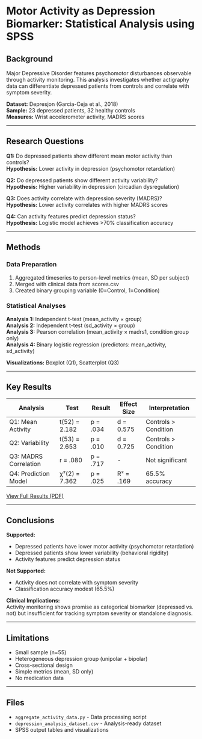 # Motor Activity as Depression Biomarker: Statistical Analysis using SPSS

## Background

Major Depressive Disorder features psychomotor disturbances observable through activity monitoring. This analysis investigates whether actigraphy data can differentiate depressed patients from controls and correlate with symptom severity.

**Dataset:** Depresjon (Garcia-Ceja et al., 2018)  
**Sample:** 23 depressed patients, 32 healthy controls  
**Measures:** Wrist accelerometer activity, MADRS scores

---

## Research Questions

**Q1:** Do depressed patients show different mean motor activity than controls?  
**Hypothesis:** Lower activity in depression (psychomotor retardation)

**Q2:** Do depressed patients show different activity variability?  
**Hypothesis:** Higher variability in depression (circadian dysregulation)

**Q3:** Does activity correlate with depression severity (MADRS)?  
**Hypothesis:** Lower activity correlates with higher MADRS scores

**Q4:** Can activity features predict depression status?  
**Hypothesis:** Logistic model achieves >70% classification accuracy

---

## Methods

### Data Preparation
1. Aggregated timeseries to person-level metrics (mean, SD per subject)
2. Merged with clinical data from scores.csv
3. Created binary grouping variable (0=Control, 1=Condition)

### Statistical Analyses

**Analysis 1:** Independent t-test (mean_activity × group)  
**Analysis 2:** Independent t-test (sd_activity × group)  
**Analysis 3:** Pearson correlation (mean_activity × madrs1, condition group only)  
**Analysis 4:** Binary logistic regression (predictors: mean_activity, sd_activity)

**Visualizations:** Boxplot (Q1), Scatterplot (Q3)

---

## Key Results

| Analysis | Test | Result | Effect Size | Interpretation |
|----------|------|--------|-------------|----------------|
| Q1: Mean Activity | t(52) = 2.182 | p = .034 | d = 0.575 | Controls > Condition |
| Q2: Variability | t(53) = 2.653 | p = .010 | d = 0.725 | Controls > Condition |
| Q3: MADRS Correlation | r = .080 | p = .717 | - | Not significant |
| Q4: Prediction Model | χ²(2) = 7.362 | p = .025 | R² = .169 | 65.5% accuracy |

[View Full Results (PDF)](results_summary.pdf)

---

## Conclusions

**Supported:**
- Depressed patients have lower motor activity (psychomotor retardation)
- Depressed patients show lower variability (behavioral rigidity)
- Activity features predict depression status

**Not Supported:**
- Activity does not correlate with symptom severity
- Classification accuracy modest (65.5%)

**Clinical Implications:**  
Activity monitoring shows promise as categorical biomarker (depressed vs. not) but insufficient for tracking symptom severity or standalone diagnosis.

---

## Limitations

- Small sample (n=55)
- Heterogeneous depression group (unipolar + bipolar)
- Cross-sectional design
- Simple metrics (mean, SD only)
- No medication data

---

## Files

- `aggregate_activity_data.py` - Data processing script
- `depression_analysis_dataset.csv` - Analysis-ready dataset
- SPSS output tables and visualizations
